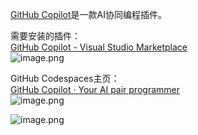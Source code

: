 [GitHub Copilot](https://marketplace.visualstudio.com/items?itemName=GitHub.copilot)是一款AI协同编程插件。

需要安装的插件：<br />[GitHub Copilot - Visual Studio Marketplace](https://marketplace.visualstudio.com/items?itemName=GitHub.copilot)<br />![image.png](https://cdn.nlark.com/yuque/0/2022/png/2213540/1671158128947-3c200bd5-d4bf-4e68-a3c8-08d77060a462.png#averageHue=%23e3e7eb&clientId=ucee2e743-a5a5-4&from=paste&height=189&id=ub3cf9be8&originHeight=189&originWidth=1076&originalType=binary&ratio=1&rotation=0&showTitle=false&size=37446&status=done&style=none&taskId=u7c1e4e80-67c2-45f3-9d28-01d2ab362f7&title=&width=1076)

GitHub Codespaces主页：<br />[GitHub Copilot · Your AI pair programmer](https://github.com/features/copilot)<br />![image.png](https://cdn.nlark.com/yuque/0/2022/png/2213540/1671158114288-6164d439-dd2d-464a-9f92-240f9bb69798.png#averageHue=%2328253b&clientId=ucee2e743-a5a5-4&from=paste&height=909&id=uee6322f2&originHeight=909&originWidth=1884&originalType=binary&ratio=1&rotation=0&showTitle=false&size=122966&status=done&style=none&taskId=u8951496d-7f31-4e79-991e-8f446d14f29&title=&width=1884)

![image.png](https://cdn.nlark.com/yuque/0/2022/png/2213540/1671158207720-aba7fbd4-cf64-46c9-ba15-0e0f3408be9f.png#averageHue=%23232a33&clientId=ucee2e743-a5a5-4&from=paste&height=559&id=uddd98594&originHeight=559&originWidth=1112&originalType=binary&ratio=1&rotation=0&showTitle=false&size=73337&status=done&style=none&taskId=u83dececa-cdaa-4430-bc82-3b115fb64c9&title=&width=1112)





